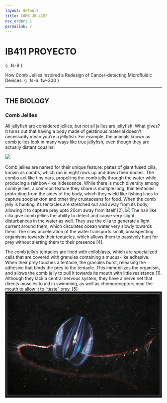 ```yaml
---
layout: default
title: COMB JELLIES
nav_order: 1
permalink: /
---
```


# IB411 PROYECTO
{: .fs-9 }

How Comb Jellies Inspired a Redesign of Cancer-detecting Microfluidic Devices.
{: .fs-6 .fw-300 }

---

## THE BIOLOGY

### Comb Jellies 
All jellyfish are considered jellies, but not all jellies are jellyfish. What gives? It turns out that having a body made of gelatinous material doesn't necessarily mean you’re a jellyfish. For example, the animals known as comb jellies look in many ways like true jellyfish, even though they are actually distant cousins!

![](https://ocean.si.edu/sites/default/files/styles/article_full_width_592/public/dryodora.jpg?itok=Nawc2m38:large)

Comb jellies are named for their unique feature: plates of giant fused cilia, known as combs, which run in eight rows up and down their bodies. The combs act like tiny oars, propelling the comb jelly through the water while producing a rainbow-like iridescence. While there is much diversity among comb jellies, a common feature they share is multiple long, thin tentacles protruding from the sides of the body, which they wield like fishing lines to capture zooplankton and other tiny crustaceans for food. When the comb jelly is hunting, its tentacles are stretched out and away from its body, allowing it to capture prey upto 20cm away from itself [2]. 
![](https://media.wired.com/photos/59323e925c4fbd732b55167a/master/w_660,c_limit/The-Lovely-Lobed-Comb-Jelly.gif)
The hair like cilia give comb jellies the ability to detect and cause very slight disturbances in the water as well. They use the cilia to generate a light current around them, which circulates ocean water very slowly towards them. The slow acceleration of the water transports small, unsuspecting organisms towards their tentacles, which allows them to passively hunt for prey without alerting them to their presence [4]. 

The comb jelly’s tentacles are lined with colloblasts, which are specialized cells that are covered with granules containing a mucus-like adhesive. When their prey touches a tentacle, the granules burst, releasing the adhesive that binds the prey to the tentacle. This immobilizes the organism, and allows the comb jelly to pull it towards its mouth with little resistance [1]. Although they lack a central nervous system, they have a nerve net that directs muscles to aid in swimming, as well as chemoreceptors near the mouth to allow it to “taste” prey. [5] 
![](/mertensia-ovum.jpg)



